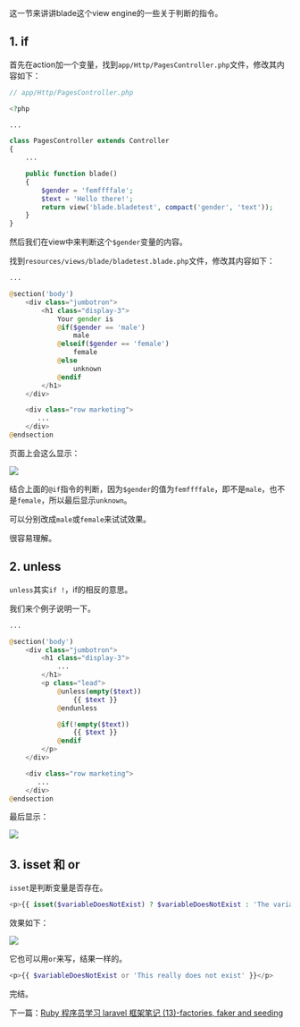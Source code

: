 这一节来讲讲blade这个view engine的一些关于判断的指令。

## 1. if

首先在action加一个变量，找到`app/Http/PagesController.php`文件，修改其内容如下：

``` php
// app/Http/PagesController.php

<?php

...

class PagesController extends Controller
{
    ...

    public function blade()
    {
        $gender = 'femffffale';
        $text = 'Hello there!';
        return view('blade.bladetest', compact('gender', 'text'));
    }
}
```

然后我们在view中来判断这个`$gender`变量的内容。

找到`resources/views/blade/bladetest.blade.php`文件，修改其内容如下：

``` php
...

@section('body')
    <div class="jumbotron">
        <h1 class="display-3">
            Your gender is
            @if($gender == 'male')
                male
            @elseif($gender == 'female')
                female
            @else
                unknown
            @endif
        </h1>
    </div>

    <div class="row marketing">
       ...
    </div>
@endsection
```

页面上会这么显示：

![](https://rails365.oss-cn-shenzhen.aliyuncs.com/uploads/photo/image/303/2017/109a1b0f5a3f1ce7ed8a0cefafa78109.png)

结合上面的`@if`指令的判断，因为`$gender`的值为`femffffale`，即不是`male`，也不是`female`，所以最后显示`unknown`。

可以分别改成`male`或`female`来试试效果。

很容易理解。

## 2. unless

`unless`其实`if !`，if的相反的意思。

我们来个例子说明一下。

``` php
...

@section('body')
    <div class="jumbotron">
        <h1 class="display-3">
            ...
        </h1>
        <p class="lead">
            @unless(empty($text))
                {{ $text }}
            @endunless

            @if(!empty($text))
                {{ $text }}
            @endif
        </p>
    </div>

    <div class="row marketing">
       ...
    </div>
@endsection
```

最后显示：

![](https://rails365.oss-cn-shenzhen.aliyuncs.com/uploads/photo/image/304/2017/4d65fad4ac54d8331fe05d810342c52c.png)

## 3. isset 和 or

`isset`是判断变量是否存在。

``` php
<p>{{ isset($variableDoesNotExist) ? $variableDoesNotExist : 'The variable does not exist' }}</p>
```

效果如下：

![](https://rails365.oss-cn-shenzhen.aliyuncs.com/uploads/photo/image/305/2017/2024ff80ff84693cb00fa83b09caa261.png)

它也可以用`or`来写，结果一样的。

``` php
<p>{{ $variableDoesNotExist or 'This really does not exist' }}</p>
```

完结。

下一篇：[Ruby 程序员学习 laravel 框架笔记 (13)-factories, faker and seeding](https://www.rails365.net/articles/ruby-cheng-xu-yuan-xue-xi-laravel-kuang-jia-bi-ji-13-factories-faker-and)

